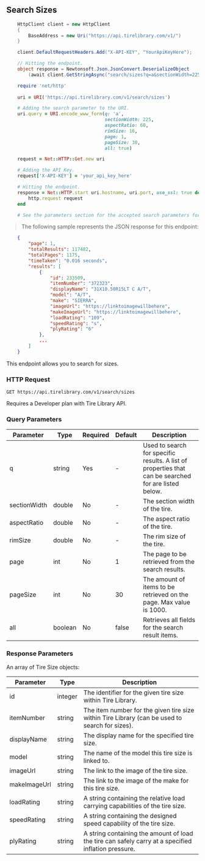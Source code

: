## Search Sizes

```csharp
    HttpClient client = new HttpClient
    {
        BaseAddress = new Uri("https://api.tirelibrary.com/v1/")
    }

    client.DefaultRequestHeaders.Add("X-API-KEY", "YourApiKeyHere");

    // Hitting the endpoint.
    object response = Newtonsoft.Json.JsonConvert.DeserializeObject
        (await client.GetStringAsync("search/sizes?q=a&sectionWidth=225&aspectRatio=60&rimSize=16&page=1&pageSize=30&all=true"));
```

```ruby
    require 'net/http'
    
    uri = URI('https://api.tirelibrary.com/v1/search/sizes')

    # Adding the search parameter to the URI.
    uri.query = URI.encode_www_form(q: 'a', 
                                    sectionWidth: 225, 
                                    aspectRatio: 60, 
                                    rimSize: 16, 
                                    page: 1, 
                                    pageSize: 30, 
                                    all: true)

    request = Net::HTTP::Get.new uri

    # Adding the API Key.
    request['X-API-KEY'] = 'your_api_key_here'

    # Hitting the endpoint.
    response = Net::HTTP.start uri.hostname, uri.port, use_ssl: true do |http|
        http.request request
    end

    # See the parameters section for the accepted search parameters for this endpoint.
```

> The following sample represents the JSON response for this endpoint:

```json
    {
        "page": 1,
        "totalResults": 117482,
        "totalPages": 1175,
        "timeTaken": "0.016 seconds",
        "results": [
            {
                "id": 233509,
                "itemNumber": "372323",
                "displayName": "31X10.50R15LT C A/T",
                "model": "A/T",
                "make": "SIERRA",
                "imageUrl": "https://linktoimagewillbehere",
                "makeImageUrl": "https://linktoimagewillbehere",
                "loadRating": "109",
                "speedRating": "s",
                "plyRating": "6"
            },
            ...
        ]
    }
```

This endpoint allows you to search for sizes.

### HTTP Request

`GET
https://api.tirelibrary.com/v1/search/sizes`

<aside class="notice">
Requires a Developer plan with Tire Library API.
</aside>

### Query Parameters

Parameter | Type | Required | Default | Description
--------- | ---- | -------- | ------- | -----------
q | string | Yes | - | Used to search for specific results. A list of properties that can be searched for are listed below.
sectionWidth | double | No | - | The section width of the tire.
aspectRatio | double | No | - | The aspect ratio of the tire.
rimSize | double | No | - | The rim size of the tire.
page | int | No | 1 | The page to be retrieved from the search results.
pageSize | int | No | 30 | The amount of items to be retrieved on the page. Max value is 1000.
all | boolean | No | false | Retrieves all fields for the search result items.

### Response Parameters

An array of Tire Size objects:

Parameter | Type | Description
--------- | ---- | -----------
id | integer | The identifier for the given tire size within Tire Library.
itemNumber | string | The item number for the given tire size within Tire Library (can be used to search for sizes).
displayName | string | The display name for the specified tire size.
model | string | The name of the model this tire size is linked to.
imageUrl | string | The link to the image of the tire size.
makeImageUrl | string | The link to the image of the make for this tire size.
loadRating | string | A string containing the relative load carrying capabilities of the tire size.
speedRating | string | A string containing the designed speed capability of the tire size.
plyRating | string | A string containing the amount of load the tire can safely carry at a specified inflation pressure.